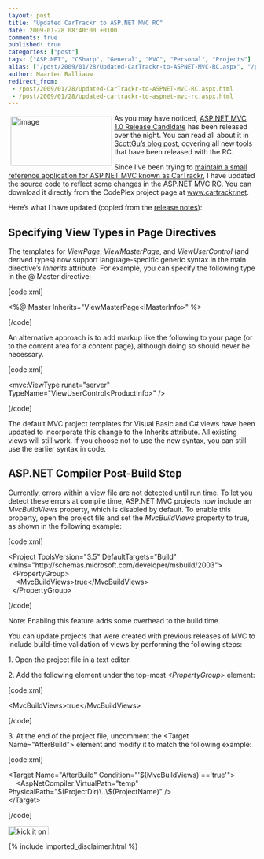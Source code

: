 ```yaml
---
layout: post
title: "Updated CarTrackr to ASP.NET MVC RC"
date: 2009-01-28 08:40:00 +0100
comments: true
published: true
categories: ["post"]
tags: ["ASP.NET", "CSharp", "General", "MVC", "Personal", "Projects"]
alias: ["/post/2009/01/28/Updated-CarTrackr-to-ASPNET-MVC-RC.aspx", "/post/2009/01/28/updated-cartrackr-to-aspnet-mvc-rc.aspx"]
author: Maarten Balliauw
redirect_from:
 - /post/2009/01/28/Updated-CarTrackr-to-ASPNET-MVC-RC.aspx.html
 - /post/2009/01/28/updated-cartrackr-to-aspnet-mvc-rc.aspx.html
---
```

<p>
<a href="http://www.cartrackr.net" target="_blank"><img style="display: inline; margin: 5px; border-width: 0px" src="/images/WindowsLiveWriter/UpdatedCarTrackrtoASP.NETMVCRC_7A3D/image_6a85bd63-e0f1-4e0a-a1bb-4a2143240f0e.png" border="0" alt="image" title="image" width="206" height="100" align="left" /></a> As you may have noticed, <a href="http://go.microsoft.com/fwlink/?LinkID=141184&amp;clcid=0x409" target="_blank">ASP.NET MVC 1.0 Release Candidate</a> has been released over the night. You can read all about it in <a href="http://weblogs.asp.net/scottgu/archive/2009/01/27/asp-net-mvc-1-0-release-candidate-now-available.aspx" target="_blank">ScottGu&rsquo;s blog post</a>, covering all new tools that have been released with the RC. 
</p>
<p>
Since I&rsquo;ve been trying to <a href="/post/2008/10/21/cartrackr-sample-aspnet-mvc-application.aspx" target="_blank">maintain a small reference application for ASP.NET MVC known as CarTrackr</a>, I have updated the source code to reflect some changes in the ASP.NET MVC RC. You can download it directly from the CodePlex project page at <a href="http://www.cartrackr.net">www.cartrackr.net</a>. 
</p>
<p>
Here&rsquo;s what I have updated (copied from the <a href="http://go.microsoft.com/fwlink/?LinkID=137661&amp;clcid=0x409" target="_blank">release notes</a>): 
</p>
<h2>Specifying View Types in Page Directives</h2>
<p>
The templates for <em>ViewPage</em>, <em>ViewMasterPage</em>, and <em>ViewUserControl</em> (and derived types) now support language-specific generic syntax in the main directive&rsquo;s <em>Inherits</em> attribute. For example, you can specify the following type in the @ Master directive: 
</p>
<p>
[code:xml] 
</p>
<p>
&lt;%@ Master Inherits=&quot;ViewMasterPage&lt;IMasterInfo&gt;&quot; %&gt; 
</p>
<p>
[/code] 
</p>
<p>
An alternative approach is to add markup like the following to your page (or to the content area for a content page), although doing so should never be necessary. 
</p>
<p>
[code:xml] 
</p>
<p>
&lt;mvc:ViewType runat=&quot;server&quot; TypeName=&quot;ViewUserControl&lt;ProductInfo&gt;&quot; /&gt; 
</p>
<p>
[/code] 
</p>
<p>
The default MVC project templates for Visual Basic and C# views have been updated to incorporate this change to the Inherits attribute. All existing views will still work. If you choose not to use the new syntax, you can still use the earlier syntax in code. 
</p>
<h2>ASP.NET Compiler Post-Build Step</h2>
<p>
Currently, errors within a view file are not detected until run time. To let you detect these errors at compile time, ASP.NET MVC projects now include an <em>MvcBuildViews</em> property, which is disabled by default. To enable this property, open the project file and set the <em>MvcBuildViews</em> property to true, as shown in the following example: 
</p>
<p>
[code:xml]
</p>
<p>
&lt;Project ToolsVersion=&quot;3.5&quot; DefaultTargets=&quot;Build&quot; xmlns=&quot;http://schemas.microsoft.com/developer/msbuild/2003&quot;&gt;&nbsp;<br />
&nbsp; &lt;PropertyGroup&gt;&nbsp;<br />
&nbsp;&nbsp;&nbsp; &lt;MvcBuildViews&gt;true&lt;/MvcBuildViews&gt;&nbsp;<br />
&nbsp; &lt;/PropertyGroup&gt; 
</p>
<p>
[/code]
</p>
<p>
Note: Enabling this feature adds some overhead to the build time. 
</p>
<p>
You can update projects that were created with previous releases of MVC to include build-time validation of views by performing the following steps: 
</p>
<p>
1. Open the project file in a text editor. 
</p>
<p>
2. Add the following element under the top-most <em>&lt;PropertyGroup&gt;</em> element: 
</p>
<p>
[code:xml] 
</p>
<p>
&lt;MvcBuildViews&gt;true&lt;/MvcBuildViews&gt; 
</p>
<p>
[/code] 
</p>
<p>
3. At the end of the project file, uncomment the &lt;Target Name=&quot;AfterBuild&quot;&gt; element and modify it to match the following example: 
</p>
<p>
[code:xml] 
</p>
<p>
&lt;Target Name=&quot;AfterBuild&quot; Condition=&quot;&#39;$(MvcBuildViews)&#39;==&#39;true&#39;&quot;&gt;&nbsp;<br />
&nbsp;&nbsp;&nbsp; &lt;AspNetCompiler VirtualPath=&quot;temp&quot; PhysicalPath=&quot;$(ProjectDir)\..\$(ProjectName)&quot; /&gt;<br />
&lt;/Target&gt; 
</p>
<p>
[/code] 
</p>
<p>
<a href="http://www.dotnetkicks.com/kick/?url=/post/2009/01/28/Updated-CarTrackr-to-ASPNET-MVC-RC.aspx&amp;title=Updated CarTrackr to ASP.NET MVC RC"><img src="http://www.dotnetkicks.com/Services/Images/KickItImageGenerator.ashx?url=/post/2009/01/28/Updated-CarTrackr-to-ASPNET-MVC-RC.aspx" border="0" alt="kick it on DotNetKicks.com" width="82" height="18" /> </a>
</p>

{% include imported_disclaimer.html %}

